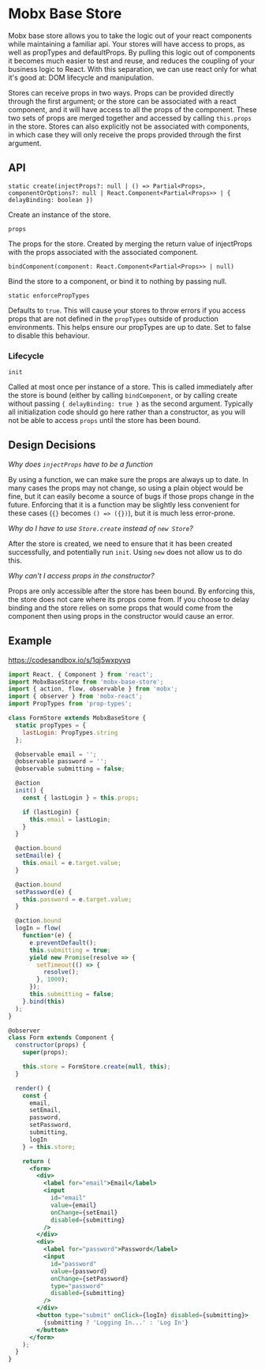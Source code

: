 # Mobx Base Store

Mobx base store allows you to take the logic out of your react components while maintaining a familiar api. Your stores will have access to props, as well as propTypes and defaultProps. By pulling this logic out of components it becomes much easier to test and reuse, and reduces the coupling of your business logic to React. With this separation, we can use react only for what it's good at: DOM lifecycle and manipulation.

Stores can receive props in two ways. Props can be provided directly through the first argument; or the store can be associated with a react component, and it will have access to all the props of the component. These two sets of props are merged together and accessed by calling `this.props` in the store. Stores can also explicitly not be associated with components, in which case they will only receive the props provided through the first argument.

## API

`static create(injectProps?: null | () => Partial<Props>, componentOrOptions?: null | React.Component<Partial<Props>> | { delayBinding: boolean })`

Create an instance of the store.

`props`

The props for the store. Created by merging the return value of injectProps with the props associated with the associated component.

`bindComponent(component: React.Component<Partial<Props>> | null)`

Bind the store to a component, or bind it to nothing by passing null.

`static enforcePropTypes`

Defaults to `true`. This will cause your stores to throw errors if you access props that are not defined in the `propTypes` outside of production environments. This helps ensure our propTypes are up to date. Set to false to disable this behaviour.

### Lifecycle

`init`

Called at most once per instance of a store. This is called immediately after the store is bound (either by calling `bindComponent`, or by calling create without passing `{ delayBinding: true }` as the second argument. Typically all initialization code should go here rather than a constructor, as you will not be able to access `props` until the store has been bound.

## Design Decisions

_Why does `injectProps` have to be a function_

By using a function, we can make sure the props are always up to date. In many cases the props may not change, so using a plain object would be fine, but it can easily become a source of bugs if those props change in the future. Enforcing that it is a function may be slightly less convenient for these cases (`{}` becomes `() => ({})`), but it is much less error-prone.

_Why do I have to use `Store.create` instead of `new Store`?_

After the store is created, we need to ensure that it has been created successfully, and potentially run `init`. Using `new` does not allow us to do this.

_Why can't I access props in the constructor?_

Props are only accessible after the store has been bound. By enforcing this, the store does not care where its props come from. If you choose to delay binding and the store relies on some props that would come from the component then using props in the constructor would cause an error.

## Example

https://codesandbox.io/s/1qj5wxpyvq

```jsx
import React, { Component } from 'react';
import MobxBaseStore from 'mobx-base-store';
import { action, flow, observable } from 'mobx';
import { observer } from 'mobx-react';
import PropTypes from 'prop-types';

class FormStore extends MobxBaseStore {
  static propTypes = {
    lastLogin: PropTypes.string
  };

  @observable email = '';
  @observable password = '';
  @observable submitting = false;

  @action
  init() {
    const { lastLogin } = this.props;

    if (lastLogin) {
      this.email = lastLogin;
    }
  }

  @action.bound
  setEmail(e) {
    this.email = e.target.value;
  }

  @action.bound
  setPassword(e) {
    this.password = e.target.value;
  }

  @action.bound
  logIn = flow(
    function*(e) {
      e.preventDefault();
      this.submitting = true;
      yield new Promise(resolve => {
        setTimeout(() => {
          resolve();
        }, 1000);
      });
      this.submitting = false;
    }.bind(this)
  );
}

@observer
class Form extends Component {
  constructor(props) {
    super(props);

    this.store = FormStore.create(null, this);
  }

  render() {
    const {
      email,
      setEmail,
      password,
      setPassword,
      submitting,
      logIn
    } = this.store;

    return (
      <form>
        <div>
          <label for="email">Email</label>
          <input
            id="email"
            value={email}
            onChange={setEmail}
            disabled={submitting}
          />
        </div>
        <div>
          <label for="password">Password</label>
          <input
            id="password"
            value={password}
            onChange={setPassword}
            type="password"
            disabled={submitting}
          />
        </div>
        <button type="submit" onClick={logIn} disabled={submitting}>
          {submitting ? 'Logging In...' : 'Log In'}
        </button>
      </form>
    );
  }
}
```
